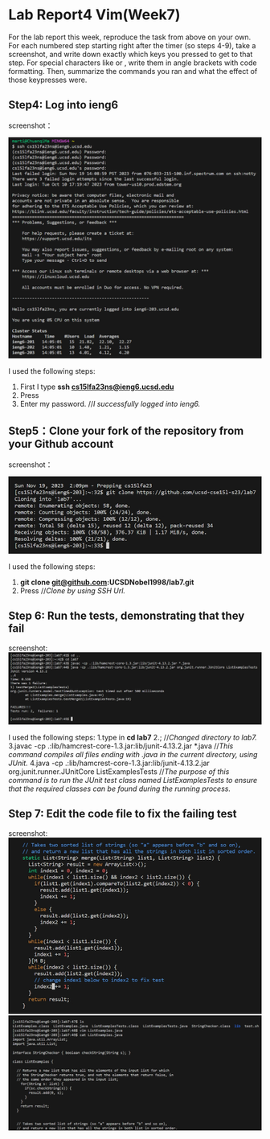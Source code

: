 # Lab Report4 Vim(Week7)

For the lab report this week, reproduce the task from above on your own. For each numbered step starting right after the timer (so steps 4-9), take a screenshot, and write down exactly which keys you pressed to get to that step. For special characters like <enter> or <tab>, write them in angle brackets with code formatting. Then, summarize the commands you ran and what the effect of those keypresses were.

## Step4: Log into ieng6

screenshot：

![cd](LabReport4(1).png)

I used the following steps: 
1. First I type **ssh cs15lfa23ns@ieng6.ucsd.edu**
2. Press <Enter>
3. Enter my password. //*I successfully logged into ieng6.*

## Step5：Clone your fork of the repository from your Github account 

screenshot：

![cd](LabReport4(2).jpg)

I used the following steps: 
1. **git clone git@github.com:UCSDNobel1998/lab7.git**
2. Press <Enter> //*Clone by using SSH Url.*

## Step 6: Run the tests, demonstrating that they fail

screenshot:
![cd](LabReport4(3).jpg)

I used the following steps: 
1.type in **cd lab7**
2.<Enter>; //*Changed directory to lab7.*
3.javac -cp .:lib/hamcrest-core-1.3.jar:lib/junit-4.13.2.jar *.java<enter> //*This command compiles all files ending with .java in the current directory, using JUnit.*
4.java -cp .:lib/hamcrest-core-1.3.jar:lib/junit-4.13.2.jar org.junit.runner.JUnitCore ListExamplesTests //*The purpose of this command is to run the JUnit test class named ListExamplesTests to ensure that the required classes can be found during the running process.*

## Step 7: Edit the code file to fix the failing test

screenshot:
![cd](LabReport4(4).jpg)
![cd](LabReport4(5).jpg)
